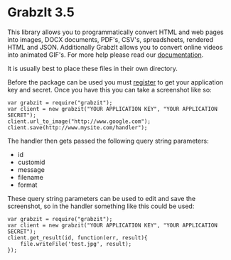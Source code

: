GrabzIt 3.5
===========

This library allows you to programmatically convert HTML and web pages into images, DOCX documents, PDF's, CSV's, spreadsheets, rendered HTML and JSON. Additionally GrabzIt allows you to convert online videos into animated GIF's. For more help please read our [documentation](https://grabz.it/api/nodejs).

It is usually best to place these files in their own directory.

Before the package can be used you must [register](https://grabz.it/register.aspx) to get your application key and secret. Once you have this you can take a screenshot like so:

    var grabzit = require("grabzit");
    var client = new grabzit("YOUR APPLICATION KEY", "YOUR APPLICATION SECRET");
    client.url_to_image("http://www.google.com");
    client.save(http://www.mysite.com/handler");

The handler then gets passed the following query string parameters:

- id
- customid
- message
- filename
- format

These query string parameters can be used to edit and save the screenshot, so in the handler something like this could be used:

    var grabzit = require("grabzit");
    var client = new grabzit("YOUR APPLICATION KEY", "YOUR APPLICATION SECRET");
    client.get_result(id, function(err, result){
        file.writeFile('test.jpg', result);
    });